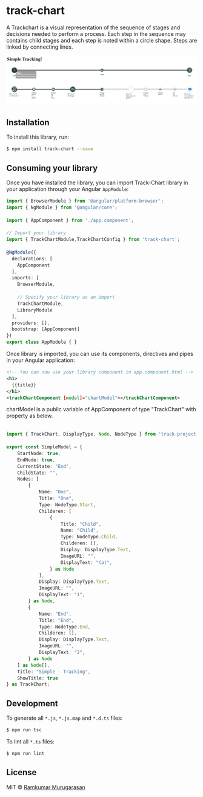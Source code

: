 # track-chart

A Trackchart is a visual representation of the sequence of stages and decisions needed to perform a process. Each step in the sequence may contains child stages and each step is noted within a circle shape. Steps are linked by connecting lines.

![Alt text](/images/simpleTracking.png?raw=true "Sample Track-chart")
## Installation

To install this library, run:

```bash
$ npm install track-chart --save
```

## Consuming your library

Once you have installed the library, you can import Track-Chart library in your application 
through your Angular `AppModule`:

```typescript
import { BrowserModule } from '@angular/platform-browser';
import { NgModule } from '@angular/core';

import { AppComponent } from './app.component';

// Import your library
import { TrackChartModule,TrackChartConfig } from 'track-chart';

@NgModule({
  declarations: [
    AppComponent
  ],
  imports: [
    BrowserModule,

    // Specify your library as an import
    TrackChartModule,
    LibraryModule
  ],
  providers: [],
  bootstrap: [AppComponent]
})
export class AppModule { }
```

Once library is imported, you can use its components, directives and pipes in your Angular application:

```xml
<!-- You can now use your library component in app.component.html -->
<h1>
  {{title}}
</h1>
<trackChartComponent [model]="chartModel"></trackChartComponent>
```
chartModel is a public variable of AppComponent of type "TrackChart" with property as below.

```typescript

import { TrackChart, DisplayType, Node, NodeType } from 'track-project';

export const SimpleModel = {
    StartNode: true,
    EndNode: true,
    CurrentState: "End",
    ChildState: "",
    Nodes: [
        {
            Name: "One",
            Title: "One",
            Type: NodeType.Start,
            Childeren: [
                {
                    Title: "Child",
                    Name: "Child",
                    Type: NodeType.Child,
                    Childeren: [],
                    Display: DisplayType.Text,
                    ImageURL: "",
                    DisplayText: "(a)",
                } as Node
            ],
            Display: DisplayType.Text,
            ImageURL: "",
            DisplayText: "1",
        } as Node,
        {
            Name: "End",
            Title: "End",
            Type: NodeType.End,
            Childeren: [],
            Display: DisplayType.Text,
            ImageURL: "",
            DisplayText: "2",
        } as Node
    ] as Node[],
    Title: "Simple - Tracking",
    ShowTitle: true
} as TrackChart;

```


## Development

To generate all `*.js`, `*.js.map` and `*.d.ts` files:

```bash
$ npm run tsc
```

To lint all `*.ts` files:

```bash
$ npm run lint
```

## License

MIT © [Ramkumar Murugarasan](mailto:ramkumar.murugarasan@hotmail.com)
